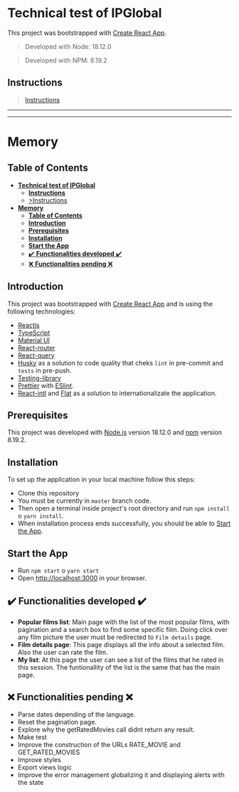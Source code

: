 # **Technical test of IPGlobal**

This project was bootstrapped with [Create React App](https://github.com/facebook/create-react-app).

>Developed with Node: 18.12.0

>Developed with NPM: 8.19.2

## **Instructions**

  >[Instructions](src/docs/instrucciones.md)      
---
---
# **Memory**
## **Table of Contents**

- [**Technical test of IPGlobal**](#technical-test-of-ipglobal)
  - [**Instructions**](#instructions)
  - [>Instructions](#instructions-1)
- [**Memory**](#memory)
  - [**Table of Contents**](#table-of-contents)
  - [**Introduction**](#introduction)
  - [**Prerequisites**](#prerequisites)
  - [**Installation**](#installation)
  - [**Start the App**](#start-the-app)
  - [:heavy_check_mark: **Functionalities developed** 	:heavy_check_mark:](#heavy_check_mark-functionalities-developed-heavy_check_mark)
  - [:x: **Functionalities pending** :x:](#x-functionalities-pending-x)

## **Introduction**
This project was bootstrapped with [Create React App](https://github.com/facebook/create-react-app) and is using the following technologies:

- [Reactjs](https://reactjs.org/)
- [TypeScript](https://www.typescriptlang.org/)
- [Material UI](https://mui.com/)
- [React-router](https://reactrouter.com/web/guides/quick-start) 
- [React-query](https://tanstack.com/query/v4/docs/overview) 
- [Husky](https://typicode.github.io/husky/#/) as a solution to code quality that cheks `lint` in pre-commit and `tests` in pre-push.
- [Testing-library](https://testing-library.com/docs/react-testing-library/intro/) 
- [Prettier](https://prettier.io/) with [ESlint](https://eslint.org/).
- [React-intl](https://formatjs.io/docs/getting-started/installation/) and [Flat](https://formatjs.io/docs/getting-started/installation/) as a solution to internationalizate the application.
  
## **Prerequisites**

This project was developed with [Node.js](http://nodejs.org) version 18.12.0 and [npm](hhttps://www.npmjs.com/) version 8.19.2.

## **Installation**

To set up the application in your local machine follow this steps:

- Clone this repository
- You must be currently in `master` branch code.
- Then open a terminal inside project's root directory and run `npm install` o `yarn install`.
- When installation process ends successfully, you should be able to [Start the App](#start-the-app).
  

## **Start the App**

- Run `npm start` o `yarn start`
- Open [http://localhost:3000](http://localhost:3000) in your browser.
  
## 	:heavy_check_mark: **Functionalities developed** 	:heavy_check_mark:
- **Popular films list**: Main page with the list of the most popular films, with pagination and a search box to find some specific film. Doing click over any film picture the user must be redirected to `Film details` page.
- **Film details page**: This page displays all the info about a selected film. Also the user can rate the film.
- **My list**: At this page the user can see a list of the films that he rated in this session. The funtionallity of the list is the same that has the main page.

## :x: **Functionalities pending** :x:
- Parse dates depending of the language.
- Reset the pagination page.
- Explore why the getRatedMovies call didnt return any result.
- Make test
- Improve the construction of the URLs RATE_MOVIE and GET_RATED_MOVIES
- Improve styles
- Export views logic
- Improve the error management globalizing it and displaying alerts with the state